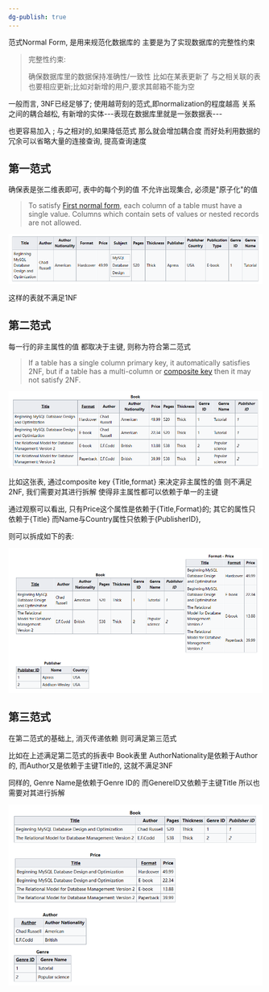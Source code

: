 ```yaml
---
dg-publish: true
---
```

范式Normal Form, 是用来规范化数据库的 主要是为了实现数据库的完整性约束
>完整性约束:
>
>确保数据库里的数据保持准确性/一致性	比如在某表更新了 与之相关联的表也要相应更新;比如对新增的用户,要求其邮箱不能为空

一般而言, 3NF已经足够了;  使用越苛刻的范式,即normalization的程度越高 关系之间的耦合越松, 有新增的实体---表现在数据库里就是一张数据表---

也更容易加入  ; 与之相对的,如果降低范式 那么就会增加耦合度 而好处利用数据的冗余可以省略大量的连接查询, 提高查询速度



## 第一范式

确保表是张二维表即可, 表中的每个列的值 不允许出现集合, 必须是"原子化"的值

> To satisfy [First normal form](https://en.wikipedia.org/wiki/First_normal_form), each column of a table must have a single value. Columns which contain sets of values or nested records are not allowed.

![image-20230218161731613](assets/image-20230218161731613.png)

这样的表就不满足1NF

## 第二范式

每一行的非主属性的值  都取决于主键, 则称为符合第二范式

> If a table has a single column primary key, it automatically satisfies 2NF, but if a table has a multi-column or [composite key](https://en.wikipedia.org/wiki/Composite_key) then it may not satisfy 2NF.

![image-20230218161215493](assets/image-20230218161215493.png)

比如这张表,  通过composite key {Title,format} 来决定非主属性的值  则不满足2NF, 我们需要对其进行拆解 使得非主属性都可以依赖于单一的主键

通过观察可以看出, 只有Price这个属性是依赖于{Title,Format}的; 其它的属性只依赖于{Title} 而Name与Country属性只依赖于{PublisherID},

则可以拆成如下的表:

![image-20230218161553391](assets/image-20230218161553391.png)

## 第三范式

在第二范式的基础上, 消灭传递依赖 则可满足第三范式

比如在上述满足第二范式的拆表中 Book表里 AuthorNationality是依赖于Author的, 而Author又是依赖于主键Title的, 这就不满足3NF

同样的, Genre Name是依赖于Genre ID的 而GenereID又依赖于主键Title 所以也需要对其进行拆解

![image-20230218162224383](assets/image-20230218162224383.png)